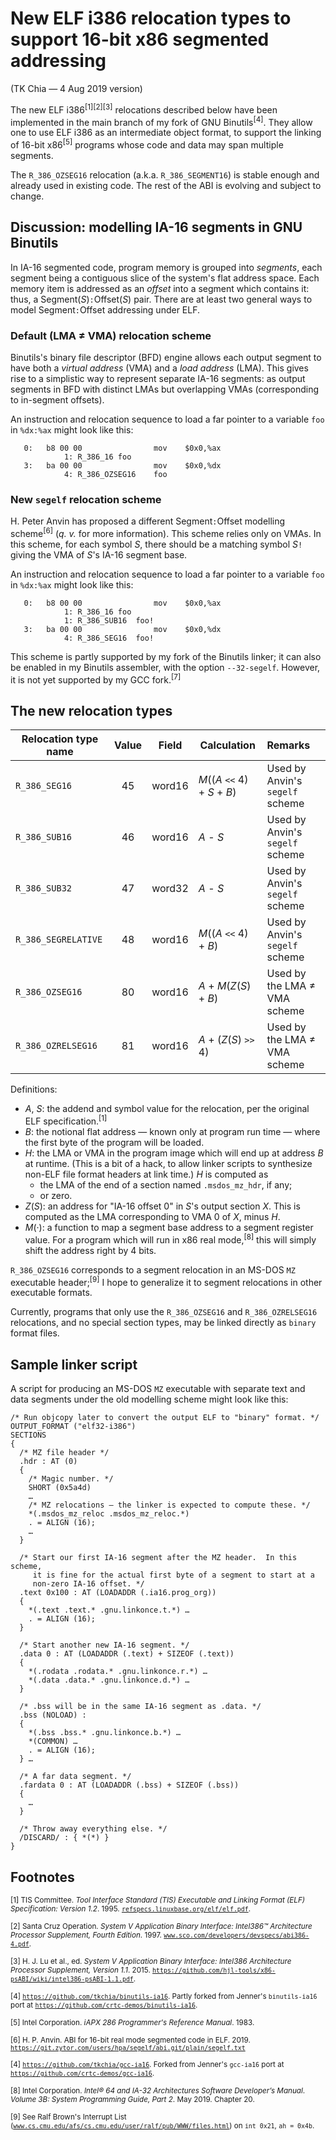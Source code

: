 # New ELF i386 relocation types to support 16-bit x86 segmented addressing

(TK Chia — 4 Aug 2019 version)

The new ELF i386<sup>[1][2][3]</sup> relocations described below have been implemented in the main branch of my fork of GNU Binutils<sup>[4]</sup>.  They allow one to use ELF i386 as an intermediate object format, to support the linking of 16-bit x86<sup>[5]</sup> programs whose code and data may span multiple segments.

The `R_386_OZSEG16` relocation (a.k.a. `R_386_SEGMENT16`) is stable enough and already used in existing code.  The rest of the ABI is evolving and subject to change.

## Discussion: modelling IA-16 segments in GNU Binutils

In IA-16 segmented code, program memory is grouped into _segments_, each segment being a contiguous slice of the system's flat address space.  Each memory item is addressed as an _offset_ into a segment which contains it: thus, a Segment(_S_)`:`Offset(_S_) pair.  There are at least two general ways to model Segment`:`Offset addressing under ELF.

### Default (LMA ≠ VMA) relocation scheme

Binutils's binary file descriptor (BFD) engine allows each output segment to have both a _virtual address_ (VMA) and a _load address_ (LMA).  This gives rise to a simplistic way to represent separate IA-16 segments: as output segments in BFD with distinct LMAs but overlapping VMAs (corresponding to in-segment offsets).

An instruction and relocation sequence to load a far pointer to a variable `foo` in `%dx:%ax` might look like this:

       0:	b8 00 00             	mov    $0x0,%ax
    			1: R_386_16	foo
       3:	ba 00 00             	mov    $0x0,%dx
    			4: R_386_OZSEG16	foo

### New `segelf` relocation scheme

H. Peter Anvin has proposed a different Segment`:`Offset modelling scheme<sup>[6]</sup> (_q. v._ for more information).  This scheme relies only on VMAs.  In this scheme, for each symbol _S_, there should be a matching symbol _S_`!` giving the VMA of _S_'s IA-16 segment base.

An instruction and relocation sequence to load a far pointer to a variable `foo` in `%dx:%ax` might look like this:

       0:	b8 00 00             	mov    $0x0,%ax
    			1: R_386_16	foo
    			1: R_386_SUB16	foo!
       3:	ba 00 00             	mov    $0x0,%dx
    			4: R_386_SEG16	foo!
			
This scheme is partly supported by my fork of the Binutils linker; it can also be enabled in my Binutils assembler, with the option `--32-segelf`.  However, it is not yet supported by my GCC fork.<sup>[7]</sup>

## The new relocation types

Relocation type name   | Value | Field  | Calculation                   | Remarks
---------------------- | :---: | :----: | ----------------------------- | :------
`R_386_SEG16`          |   45  | word16 | _M_((_A_ `<<` 4) + _S_ + _B_) | Used by Anvin's `segelf` scheme
`R_386_SUB16`          |   46  | word16 | _A_ - _S_                     | Used by Anvin's `segelf` scheme
`R_386_SUB32`          |   47  | word32 | _A_ - _S_                     | Used by Anvin's `segelf` scheme
`R_386_SEGRELATIVE`    |   48  | word16 | _M_((_A_ `<<` 4) + _B_)       | Used by Anvin's `segelf` scheme
`R_386_OZSEG16`        |   80  | word16 | _A_ + _M_(_Z_(_S_) + _B_)     | Used by the LMA ≠ VMA scheme
`R_386_OZRELSEG16`     |   81  | word16 | _A_ + (_Z_(_S_) `>>` 4)       | Used by the LMA ≠ VMA scheme

Definitions:

  * _A_, _S_: the addend and symbol value for the relocation, per the original ELF specification.<sup>[1]</sup>
  * _B_: the notional flat address — known only at program run time — where the first byte of the program will be loaded.
  * _H_: the LMA or VMA in the program image which will end up at address _B_ at runtime.  (This is a bit of a hack, to allow linker scripts to synthesize non-ELF file format headers at link time.)  _H_ is computed as
    * the LMA of the end of a section named `.msdos_mz_hdr`, if any;
    * or zero.
  * _Z_(_S_): an address for "IA-16 offset 0" in _S_'s output section _X_.  This is computed as the LMA corresponding to VMA 0 of _X_, minus _H_.
  * _M_(·): a function to map a segment base address to a segment register value.  For a program which will run in x86 real mode,<sup>[8]</sup> this will simply shift the address right by 4 bits.

`R_386_OZSEG16` corresponds to a segment relocation in an MS-DOS `MZ` executable header;<sup>[9]</sup> I hope to generalize it to segment relocations in other executable formats.

Currently, programs that only use the `R_386_OZSEG16` and `R_386_OZRELSEG16` relocations, and no special section types, may be linked directly as `binary` format files.

## Sample linker script

A script for producing an MS-DOS `MZ` executable with separate text and data segments under the old modelling scheme might look like this:

    /* Run objcopy later to convert the output ELF to "binary" format. */
    OUTPUT_FORMAT ("elf32-i386")
    SECTIONS
    {
      /* MZ file header */
      .hdr : AT (0)
      {
        /* Magic number. */
        SHORT (0x5a4d)
        …
        /* MZ relocations — the linker is expected to compute these. */
        *(.msdos_mz_reloc .msdos_mz_reloc.*)
        . = ALIGN (16);
        …
      }

      /* Start our first IA-16 segment after the MZ header.  In this scheme,
         it is fine for the actual first byte of a segment to start at a
         non-zero IA-16 offset. */
      .text 0x100 : AT (LOADADDR (.ia16.prog_org))
      {
        *(.text .text.* .gnu.linkonce.t.*) …
        . = ALIGN (16);
      }

      /* Start another new IA-16 segment. */
      .data 0 : AT (LOADADDR (.text) + SIZEOF (.text))
      {
        *(.rodata .rodata.* .gnu.linkonce.r.*) …
        *(.data .data.* .gnu.linkonce.d.*) …
      }

      /* .bss will be in the same IA-16 segment as .data. */
      .bss (NOLOAD) :
      {
        *(.bss .bss.* .gnu.linkonce.b.*) …
        *(COMMON) …
        . = ALIGN (16);
      } …

      /* A far data segment. */
      .fardata 0 : AT (LOADADDR (.bss) + SIZEOF (.bss))
      {
        …
      }

      /* Throw away everything else. */
      /DISCARD/ : { *(*) }
    }

## Footnotes

<sup>[1] TIS Committee.  _Tool Interface Standard (TIS) Executable and Linking Format (ELF) Specification: Version 1.2_. 1995. [`refspecs.linuxbase.org/elf/elf.pdf`](http://refspecs.linuxbase.org/elf/elf.pdf).</sup>

<sup>[2] Santa Cruz Operation.  _System V Application Binary Interface: Intel386™ Architecture Processor Supplement, Fourth Edition_. 1997. [`www.sco.com/developers/devspecs/abi386-4.pdf`](http://www.sco.com/developers/devspecs/abi386-4.pdf).</sup>

<sup>[3] H. J. Lu et al., ed.  _System V Application Binary Interface: Intel386 Architecture Processor Supplement, Version 1.1_.  2015. [`https://github.com/hjl-tools/x86-psABI/wiki/intel386-psABI-1.1.pdf`](https://github.com/hjl-tools/x86-psABI/wiki/intel386-psABI-1.1.pdf).</sup>

<sup>[4] [`https://github.com/tkchia/binutils-ia16`](https://github.com/tkchia/binutils-ia16).  Partly forked from Jenner's `binutils-ia16` port at [`https://github.com/crtc-demos/binutils-ia16`](https://github.com/crtc-demos/binutils-ia16).</sup>

<sup>[5] Intel Corporation.  _iAPX 286 Programmer's Reference Manual_.  1983.</sup>

<sup>[6] H. P. Anvin.  ABI for 16-bit real mode segmented code in ELF.  2019.  [`https://git.zytor.com/users/hpa/segelf/abi.git/plain/segelf.txt`](https://git.zytor.com/users/hpa/segelf/abi.git/plain/segelf.txt)</sup>

<sup>[4] [`https://github.com/tkchia/gcc-ia16`](https://github.com/tkchia/binutils-ia16).  Forked from Jenner's `gcc-ia16` port at [`https://github.com/crtc-demos/gcc-ia16`](https://github.com/crtc-demos/gcc-ia16).</sup>

<sup>[8] Intel Corporation.  _Intel® 64 and IA-32 Architectures Software Developer’s Manual_.  _Volume 3B: System Programming Guide, Part 2_.  May 2019.  Chapter 20.</sup>

<sup>[9] See Ralf Brown's Interrupt List ([`www.cs.cmu.edu/afs/cs.cmu.edu/user/ralf/pub/WWW/files.html`](http://www.cs.cmu.edu/afs/cs.cmu.edu/user/ralf/pub/WWW/files.html)) on `int 0x21`, `ah = 0x4b`.
